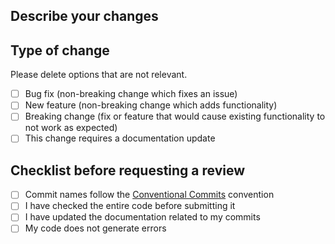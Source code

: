 ## Describe your changes

## Type of change

Please delete options that are not relevant.

- [ ] Bug fix (non-breaking change which fixes an issue)
- [ ] New feature (non-breaking change which adds functionality)
- [ ] Breaking change (fix or feature that would cause existing functionality to not work as expected)
- [ ] This change requires a documentation update

## Checklist before requesting a review

- [ ] Commit names follow the [Conventional Commits](https://www.conventionalcommits.org/fr/v1.0.0/) convention
- [ ] I have checked the entire code before submitting it
- [ ] I have updated the documentation related to my commits
- [ ] My code does not generate errors
